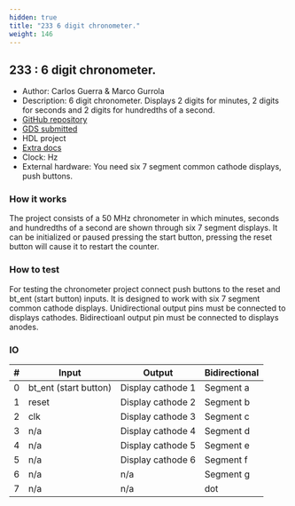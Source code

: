 ```yaml
---
hidden: true
title: "233 6 digit chronometer."
weight: 146
---
```


## 233 : 6 digit chronometer.

* Author: Carlos Guerra & Marco Gurrola
* Description: 6 digit chronometer. Displays 2 digits for minutes, 2 digits for seconds and 2 digits for hundredths of a second.
* [GitHub repository](https://github.com/CarlosGS99/Chronometer_UdG)
* [GDS submitted](https://github.com/CarlosGS99/Chronometer_UdG/actions/runs/6755876698)
* HDL project
* [Extra docs]()
* Clock:  Hz
* External hardware: You need six 7 segment common cathode displays, push buttons.



### How it works

The project consists of a 50 MHz chronometer in which minutes, seconds and hundredths of a second are shown through six 7
segment displays. It can be initialized or paused pressing the start button, pressing the reset button will cause it to restart the counter.


### How to test

For testing the chronometer project connect push buttons to the reset and bt_ent (start button) inputs. It is designed to
work with six 7 segment common cathode displays. Unidirectional output pins must be connected to displays cathodes.
Bidirectioanl output pin must be connected to displays anodes.


### IO

| # | Input        | Output       | Bidirectional      |
|---|--------------|--------------| -------------------|
| 0 | bt_ent (start button)  | Display cathode 1 | Segment a |
| 1 | reset  | Display cathode 2 | Segment b |
| 2 | clk  | Display cathode 3 | Segment c |
| 3 | n/a  | Display cathode 4 | Segment d |
| 4 | n/a  | Display cathode 5 | Segment e |
| 5 | n/a  | Display cathode 6 | Segment f |
| 6 | n/a  | n/a | Segment g |
| 7 | n/a  | n/a | dot |
